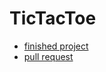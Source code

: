 # TicTacToe
* [finished project](https://zakharovvu.github.io/TicTacToe/)
* [pull request](https://github.com/zakharovvu/TicTacToe/pull/1/files)
